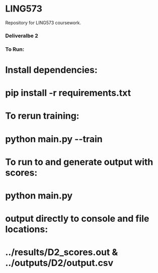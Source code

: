# LING573
Repository for LING573 coursework.

### Deliveralbe 2
### To Run:

# Install dependencies:
# pip install -r requirements.txt

# To rerun training:
# python main.py --train

# To run to and generate output with scores:
# python main.py

# output directly to console and file locations:
# ../results/D2_scores.out & ../outputs/D2/output.csv
